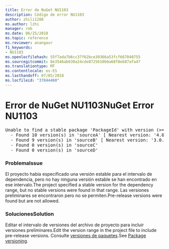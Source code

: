 ```yaml
---
title: Error de NuGet NU1103
description: Código de error NU1103
author: zhili1208
ms.author: lzhi
manager: rob
ms.date: 06/25/2018
ms.topic: reference
ms.reviewer: anangaur
f1_keywords:
- NU1103
ms.openlocfilehash: 55f7ada7b6cc37f62bce30366a53fcf667040755
ms.sourcegitcommit: 8e3546ab630a24cde8725610b6a68f8eb87afa47
ms.translationtype: MT
ms.contentlocale: es-ES
ms.lasthandoff: 07/05/2018
ms.locfileid: "37844460"
---
```

# <a name="nuget-error-nu1103"></a><span data-ttu-id="8bbc4-103">Error de NuGet NU1103</span><span class="sxs-lookup"><span data-stu-id="8bbc4-103">NuGet Error NU1103</span></span>

<pre>Unable to find a stable package 'PackageId' with version (>= 3.0.0)<br/>  - Found 10 version(s) in 'sourceA' [ Nearest version: '4.0.0-rc-2129' ]<br/>  - Found 9 version(s) in 'sourceB' [ Nearest version: '3.0.0-beta-00032' ]<br/>  - Found 0 version(s) in 'sourceC'<br/>  - Found 0 version(s) in 'sourceD'</pre>

### <a name="issue"></a><span data-ttu-id="8bbc4-104">Problema</span><span class="sxs-lookup"><span data-stu-id="8bbc4-104">Issue</span></span>
<span data-ttu-id="8bbc4-105">El proyecto había especificado una versión estable para el intervalo de dependencia, pero no hay ninguna versión estable se han encontrado en ese intervalo.</span><span class="sxs-lookup"><span data-stu-id="8bbc4-105">The project specified a stable version for the dependency range, but no stable versions were found in that range.</span></span> <span data-ttu-id="8bbc4-106">Las versiones preliminares se encontraron pero no se permiten.</span><span class="sxs-lookup"><span data-stu-id="8bbc4-106">Pre-release versions were found but are not allowed.</span></span>

### <a name="solution"></a><span data-ttu-id="8bbc4-107">Soluciones</span><span class="sxs-lookup"><span data-stu-id="8bbc4-107">Solution</span></span>
<span data-ttu-id="8bbc4-108">Editar el intervalo de versiones del archivo de proyecto para incluir versiones preliminares.</span><span class="sxs-lookup"><span data-stu-id="8bbc4-108">Edit the version range in the project file to include pre-release versions.</span></span> <span data-ttu-id="8bbc4-109">Consulte [versiones de paquetes](../../reference/Package-Versioning.md).</span><span class="sxs-lookup"><span data-stu-id="8bbc4-109">See [Package versioning](../../reference/Package-Versioning.md).</span></span>